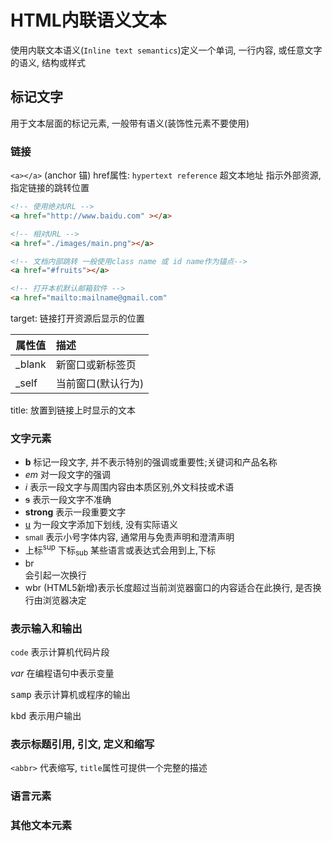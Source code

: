 # HTML内联语义文本

使用内联文本语义(`Inline text semantics`)定义一个单词, 一行内容, 或任意文字的语义, 结构或样式

## 标记文字
用于文本层面的标记元素, 一般带有语义(装饰性元素不要使用)

### 链接

`<a></a>` (anchor 锚)
href属性: `hypertext reference` 超文本地址 指示外部资源, 指定链接的跳转位置
```html
<!-- 使用绝对URL -->
<a href="http://www.baidu.com" ></a>

<!-- 相对URL -->
<a href="./images/main.png"></a>

<!-- 文档内部跳转 一般使用class name 或 id name作为锚点-->
<a href="#fruits"></a>

<!-- 打开本机默认邮箱软件 -->
<a href="mailto:mailname@gmail.com"
```
target: 链接打开资源后显示的位置

属性值|描述
---|:--
_blank|新窗口或新标签页
_self|当前窗口(默认行为)

title: 放置到链接上时显示的文本

### 文字元素

* <b>b</b> 标记一段文字, 并不表示特别的强调或重要性;关键词和产品名称
* <em>em</em>  对一段文字的强调
* <i>i</i> 表示一段文字与周围内容由本质区别,外文科技或术语
* <s>s</s> 表示一段文字不准确
* <strong>strong</strong> 表示一段重要文字
* <u>u</u> 为一段文字添加下划线, 没有实际语义
* <small>small</small> 表示小号字体内容, 通常用与免责声明和澄清声明
* 上标<sup>sup</sup> 下标<sub>sub</sub> 某些语言或表达式会用到上,下标
* br<br/> 会引起一次换行
* wbr<wbr /> (HTML5新增)表示长度超过当前浏览器窗口的内容适合在此换行, 是否换行由浏览器决定

### 表示输入和输出

<code>code</code> 表示计算机代码片段

<var>var</var> 在编程语句中表示变量

<samp>samp</samp> 表示计算机或程序的输出

<kbd>kbd</kbd> 表示用户输出

### 表示标题引用, 引文, 定义和缩写

`<abbr>` 代表缩写, `title`属性可提供一个完整的描述

### 语言元素

### 其他文本元素
